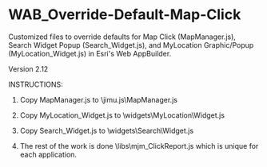 # WAB_Override-Default-Map-Click
Customized files to override defaults for Map Click (MapManager.js), Search Widget Popup (Search_Widget.js), and MyLocation Graphic/Popup (MyLocation_Widget.js) in Esri's Web AppBuilder.

Version 2.12

INSTRUCTIONS:

1. Copy MapManager.js to \jimu.js\MapManager.js

2. Copy MyLocation_Widget.js to \widgets\MyLocation\Widget.js

3. Copy Search_Widget.js to \widgets\Search\Widget.js

4. The rest of the work is done \libs\mjm_ClickReport.js which is unique for each application.
